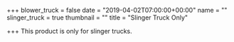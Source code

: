 +++
blower_truck = false
date = "2019-04-02T07:00:00+00:00"
name = ""
slinger_truck = true
thumbnail = ""
title = "Slinger Truck Only"

+++
This product is only for slinger trucks.